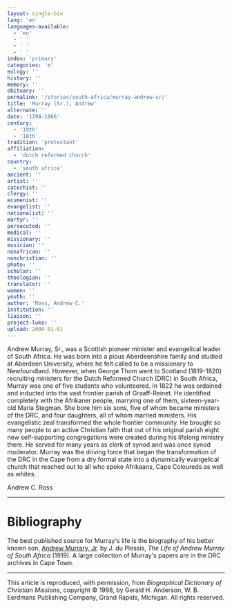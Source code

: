 ```yaml
---
layout: single-bio
lang: 'en'
languages-available:
  - 'en'
  - ' '
  - ' '
  - ' '
index: 'primary'
categories: 'm'
eulogy: ''
history: ''
memory: ''
obituary: ''
permalink: '/stories/south-africa/murray-andrew-sr/'
title: 'Murray (Sr.), Andrew'
alternate: ''
date: '1794-1866'
century:
  - '19th'
  - '18th'
tradition: 'protestant'
affiliation:
  - 'dutch reformed church'
country:
  - 'south africa'
ancient: ''
artist: ''
catechist: ''
clergy: ''
ecumenist: ''
evangelist: ''
nationalist: ''
martyr: ''
persecuted: ''
medical: ''
missionary: ''
musician: ''
nonafrican: ''
nonchristian: ''
photo: ''
scholar: ''
theologian: ''
translator: ''
women: ''
youth: ''
author: 'Ross, Andrew C.'
institution: ''
liaison: ''
project-luke: ''
upload: 2000-01-01
---
```



Andrew Murray, Sr., was a Scottish pioneer minister and evangelical leader of South Africa. He was born into a pious Aberdeenshire family and studied at Aberdeen University, where he felt called to be a missionary to Newfoundland. However, when George Thom went to Scotland (1819-1820) recruiting ministers for the Dutch Reformed Church (DRC) in South Africa, Murray was one of five students who volunteered. In 1822 he was ordained and inducted into the vast frontier parish of Graaff-Reinet. He identified completely with the Afrikaner people, marrying one of them, sixteen-year-old Maria Stegman. She bore him six sons, five of whom became ministers of the DRC, and four daughters, all of whom married ministers. His evangelistic zeal transformed the whole frontier community. He brought so many people to an active Christian faith that out of his original parish eight new self-supporting congregations were created during his lifelong ministry there. He served for many years as clerk of synod and was once synod moderator. Murray was the driving force that began the transformation of the DRC in the Cape from a dry formal state into a dynamically evangelical church that reached out to all who spoke Afrikaans, Cape Coloureds as well as whites.

Andrew C. Ross

---

# Bibliography

The best published source for Murray's life
is the biography of his better known son, [Andrew
Murrary, Jr](murray_andrew_jr2.html). by J. du Plessis, *The Life of Andrew Murray
of South Africa* (1919). A large collection of Murray's papers
are in the DRC archives in Cape Town.

---

This article is reproduced, with permission, from *Biographical Dictionary of Christian Missions*, copyright © 1998, by Gerald H. Anderson, W. B. Eerdmans Publishing Company, Grand Rapids, Michigan. All rights reserved.